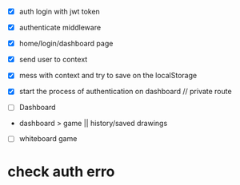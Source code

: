 - [x] auth login with jwt token
- [x] authenticate middleware
- [x] home/login/dashboard page
- [x] send user to context
- [x] mess with context and try to save on the localStorage
- [x] start the process of authentication on dashboard // private route

- [  ] Dashboard
- dashboard > game || history/saved drawings

- [  ] whiteboard game






# check auth erro
